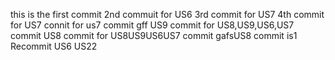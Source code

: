 this is the first commit
2nd commuit for US6
3rd commit for US7
4th commit for US7
connit for us7
commit gff US9
commit for US8,US9,US6,US7
commit US8
commit for US8US9US6US7
commit gafsUS8
commit is1
Recommit US6
US22
